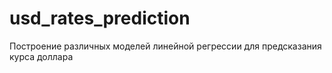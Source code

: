 # usd_rates_prediction
Построение различных моделей линейной регрессии для предсказания курса доллара
